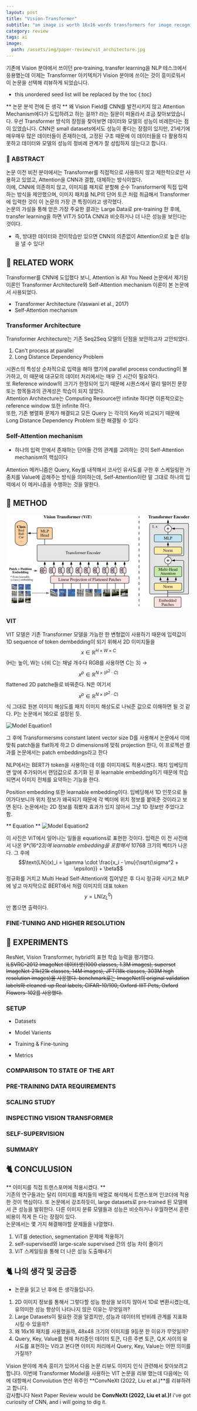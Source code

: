 ```yaml
---
layout: post
title: "Vision-Transformer"
subtitle: "an image is worth 16x16 words transformers for image recognition at scale"
category: review
tags: ai
image:
  path: /assets/img/paper-review/vit_architecture.jpg
---
```


기존에 Vision 분야에서 쓰이던 pre-training, transfer learning을 NLP 테스크에서 응용했는데 이제는 Transformer 아키텍처가 Vision 분야에 쓰이는 것이 흥미로워서 이 논문을 선택해 리뷰하게 되었습니다.

<!--more-->

* this unordered seed list will be replaced by the toc
{:toc}


** 논문 분석 전에 든 생각 **
왜 Vision Field를 CNN를 발전시키지 않고 Attention Mechanism에다가 도입하려고 하는 걸까? 라는 질문이 떠올라서 조금 찾아보았습니다. 우선 Transformer 방식의 장점을 찾아보면 데이터와 모델의 성능이 비례한다는 점이 있었습니다. CNN은 small datasets에서도 성능이 좋다는 장점이 있지만, 21세기에 매우매우 많은 데이터들이 존재하는데, 고정된 구조 때문에 이 데이터들을 다 활용하지 못하고 데이터와 모델의 성능의 정비례 관계가 잘 성립하지 않는다고 합니다.

### 🍠 ABSTRACT
논문 이전 비전 분야에서는 Transformer를 직접적으로 사용하지 않고 제한적으로만 사용하고 있었고, Attention을 CNN과 결합, 대체하는 방식이었다.<br>
이에, CNN에 의존하지 않고, 이미지를 패치로 분할해 순수 Transformer에 직접 입력하는 방식을 제안했으며, 이미지 패치를 NLP의 단어 토큰 처럼 취급해서 Transformer에 입력한 것이 이 논문의 가장 큰 특징이라고 생각했다.<br>
논문의 가설을 통해 얻은 가장 주요한 결과는 Large Data로 pre-training 한 후에, transfer learning을 하면 VIT가 SOTA CNN과 비슷하거나 더 나은 성능을 보인다는 것이다.<br>
* 즉, 방대한 데이터와 전이학습만 있으면 CNN의 의존없이 Attention으로 높은 성능을 낼 수 있다!

## 🍠 RELATED WORK
Transformer를 CNN에 도입했다 보니, Attention is All You Need 논문에서 제기된 이론인 Transformer Architecture와 Self-Attention mechanism 이론이 본 논문에서 사용되었다.
* Transformer Architecture (Vaswani et al., 2017)
* Self-Attention mechanism

### Transformer Architecture
Transformer Architecture는 기존 Seq2Seq 모델의 단점을 보안하고자 고안되었다.<br>
1. Can't process at parallel
2. Long Distance Dependency Problem

시퀀스의 특성상 순차적으로 입력을 해야 했기에 parallel process conducting이 불가하고, 이 때문에 대규모의 데이터 처리에서는 매우 긴 시간이 필요하다.<br>
또 Reference window의 크기가 한정되어 있기 때문에 시퀀스에서 멀리 떨어진 문장 또는 항목들과의 관계성은 학습이 되지 않았다.<br>
Attention Architecture는 Computing Resource만 infinite 하다면 이론적으로는 reference window 또한 infinite 하다.<br>
또한, 기존 병렬화 문제가 해결되고 모든 Query 는 각각의 Key와 비교되기 때문에 Long Distance Dependency Problem 또한 해결될 수 있다<br>

### Self-Attention mechanism

* 하나의 입력 안에서 존재하는 단어들 간의 관계를 고려하는 것이 Self-Attention mechanism의 핵심이다

Attention 메커니즘은 Query, Key를 내적해서 코사인 유사도를 구한 후 스케일링한 가중치를 Value에 곱해주는 방식을 의미하는데, Self-Attention이란 말 그대로 하나의 입력에서 이 메커니즘을 수행하는 것을 말한다.

## 🍠 METHOD
![Model Architecture](/assets/img/paper-review/vit_architecture.jpg)

### VIT

VIT 모델은 기존 Transformer 모델을 가능한 한 변형없이 사용하기 때문에 입력값이 1D sequence of token dembedding이 되기 위해서 2D 이미지들을 $$x \in \mathbb{R}^{H \times W \times C}$$ (H는 높이, W는 너비 C는 채널 개수다 RGB를 사용하면 C는 3) -> $$x^p \in \mathbb{R}^{N \times (P^2 \cdot C)}$$ flattened 2D patche들로 바꿔준다. N은 여기서 $$x^p \in \mathbb{R}^{N \times (P^2 \cdot C)}$$ 식 그대로 원본 이미지 해상도를 패치 이미지 해상도로 나눠준 값으로 이해하면 될 것 같다. P는 논문에서 16으로 설정된 듯.

![Model Equation1](/assets/img/paper-review/vit_expression2.jpg)

그 후에 Transformersms constant latent vector size D를 사용해서 논문에서 이에 맞춰 patch들을 flat하게 하고 D dimensions에 맞춰 projection 한다, 이 프로젝션 결과를 논문에서는 patch embeddings라고 한다<br>

NLP에서는 BERT가 token을 사용하는데 이를 이미지에도 적용시켰다. 패치 임베딩의 맨 앞에 추가되어서 랜덤값으로 초기화 된 후 learnable embedding이기 때문에 학습되면서 이미지 전체를 요약하는 기능을 한다.<br>

Position embedding 또한 learnable embedding이다. 임베딩해서 1D 인풋으로 들어가다보니까 위치 정보가 왜곡되기 때문에 각 벡터에 위치 정보를 붙여준 것이라고 보면 된다. 논문에서는 2D 정보를 줘봤자 효과가 있지 않아서 그냥 1D 정보만 주었다고 함.

** Equation **
![Model Equation2](/assets/img/paper-review/vit_expression1.jpg)

이 사진은 ViT에서 일어나는 일들을 equations로 표현한 것이다. 입력은 이 전 사진에서 나온 9*(16^2*3)에 learnable embedding을 포함해서 10*768 크기의 벡터가 나온다. 그 후에 $$\text{LN}(x)_i = \gamma \cdot \frac{x_i - \mu}{\sqrt{\sigma^2 + \epsilon}} + \beta$$ 정규화를 거치고 Multi Head Self-Attention에 집어넣은 후 다시 정규화 시키고 MLP에 넣고 마지막으로 BERT에서 처럼 이미지의 대표 token $$y = \text{LN}(z^0_L)$$ 만 뽑으면 출력이다. <br>





### FINE-TUNING AND HIGHER RESOLUTION

## 🍠 EXPERIMENTS

ResNet, Vision Transformer, hybrid의 표현 학습 능력을 평가했다.<br>
~~ILSVRC-2012 ImageNet 데이터셋(1000 classes, 1.3M images), superset ImageNet-21k(21k classes, 14M images), JFT(18k classes, 303M high resolution images)을 사용했다. benchmark로는 ImageNet의 original validation labels와 cleaned-up Real labels, CIFAR-10/100, Oxford-IIIT Pets, Oxford Flowers-102를 사용했다.~~


### SETUP

* Datasets

* Model Varients

* Training & Fine-tuning

* Metrics

### COMPARISON TO STATE OF THE ART

### PRE-TRAINING DATA REQUIREMENTS

### SCALING STUDY

### INSPECTING VISION TRANSFORMER

### SELF-SUPERVISION

### SUMMARY


## 🐈 CONCULUSION

** 이미지를 직접 트랜스포머에 적용시켰다. ** <br>
기존의 연구들과는 달리 이미지를 패치들의 배열로 해석해서 트랜스포머 인코더에 적용한 것이 핵심이다. 또 논문에서 강조하듯이, large datasets로 pre-trained 된 모델에서 큰 성능을 발휘한다. 다른 이미지 분류 모델들과 성능은 비슷하거나 우월하면서 훈련 비용이 적게 든 다는 장점이 있다. <br>
논문에서는 몇 가지 해결해야할 문제들을 나열했다. <br>
1. ViT를 detection, segmentation 문제에 적용하기
2. self-supervised와 large-scale supervised 간의 성능 차이 줄이기
3. ViT 스케일링을 통해 더 나은 성능 도출해내기

## 🐈 나의 생각 및 궁금증

* 논문을 읽고 난 후에 든 생각들입니다.

1. 2D 이미지 정보를 통해서 그렇다할 성능 향상을 보이지 않아서 1D로 변환시켰는데, 유의미한 성능 향상이 나타나지 않은 이유는 무엇일까?
2. Large Datasets이 필요한 것을 알겠지만, 성능과 데이터의 반비례 관계를 지표화 시킬 수 있을까?
3. 왜 16x16 패치를 사용했을까, 48x48 크기의 이미지를 9등분 한 이유가 무엇일까?
4. Query, Key, Value를 현재 처리중인 데이터 토큰, 다른 주변 토큰, Q,K 사이의 유사도를 표현하는 V라고 본다면 이미지 처리에서 Query, Key, Value는 어떤 의미를 가질까? 

Vision 분야에 계속 흥미가 있어서 다음 논문 리뷰도 이미지 인식 관련해서 찾아보려고 합니다. 이번에 Transformer Model을 사용하는 VIT 논문을 리뷰 했는데 다음에는 이에 대항해서 Convolution 연산 위주인 **ConvNeXt (2022, Liu et al.)**를 리뷰하려고 합니다.<br>
감사합니다
Next Paper Review would be **ConvNeXt (2022, Liu et al.)!** i've got curiosity of CNN, and i will going to dig it.
